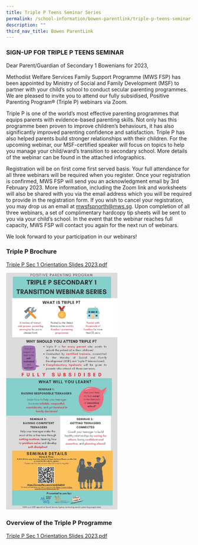 ```yaml
---
title: Triple P Teens Seminar Series
permalink: /school-information/bowen-parentlink/triple-p-teens-seminar-series/
description: ""
third_nav_title: Bowen ParentLink
---
```



### SIGN-UP FOR TRIPLE P TEENS SEMINAR

Dear Parent/Guardian of Secondary 1 Bowenians for 2023,  
  
Methodist Welfare Services Family Support Programme (MWS FSP) has been appointed by Ministry of Social and Family Development (MSF) to partner with your child’s school to conduct secular parenting programmes. We are pleased to invite you to attend our fully subsidised, Positive Parenting Program® (Triple P) webinars via Zoom.  
  
Triple P is one of the world’s most effective parenting programmes that equips parents with evidence-based parenting skills. Not only has this programme been proven to improve children’s behaviours, it has also significantly improved parenting confidence and satisfaction. Triple P has also helped parents build stronger relationships with their children. For the upcoming webinar, our MSF-certified speaker will focus on topics to help you manage your child/ward’s transition to secondary school. More details of the webinar can be found in the attached infographics.  
  
Registration will be on first come first served basis. Your full attendance for all three webinars will be required when you register. Once your registration is confirmed, MWS FSP will send you an acknowledgment email by 3rd February 2023. More information, including the Zoom link and worksheets will also be shared with you via the email address which you will be required to provide in the registration form. If you wish to cancel your registration, you may drop us an email at mwsfspnorth@mws.sg. Upon completion of all three webinars, a set of complimentary hardcopy tip sheets will be sent to you via your child’s school. In the event that the webinar reaches full capacity, MWS FSP will contact you again for the next run of webinars.  
  
We look forward to your participation in our webinars!

  

### Triple P Brochure

[Triple P Sec 1 Orientation Slides 2023.pdf](/files/Triple%20P%20Sec%201%20Orientation%20Slides%202023.pdf)

<img src="/images/Secondary%20School%20L2%20EDM%20Brochure.jpg" 
     style="width:60%">
		 
### Overview of the Triple P Programme

[Triple P Sec 1 Orientation Slides 2023.pdf](/files/Triple%20P%20Sec%201%20Orientation%20Slides%202023.pdf)



